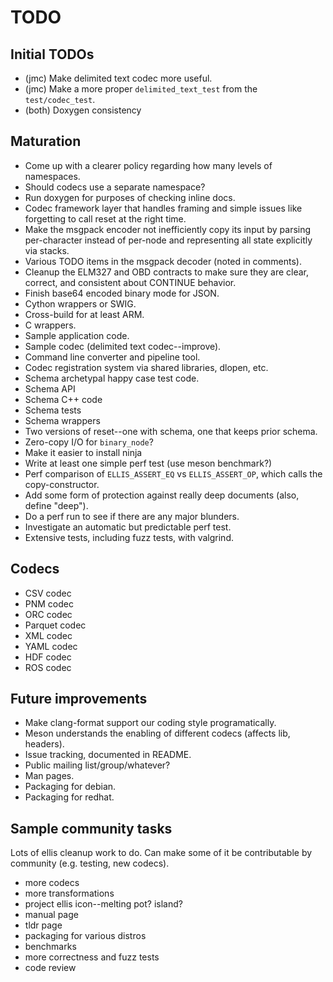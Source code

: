 # TODO

## Initial TODOs

* (jmc) Make delimited text codec more useful.
* (jmc) Make a more proper `delimited_text_test` from the `test/codec_test`.
* (both) Doxygen consistency

## Maturation

* Come up with a clearer policy regarding how many levels of namespaces.
* Should codecs use a separate namespace?
* Run doxygen for purposes of checking inline docs.
* Codec framework layer that handles framing and simple issues like forgetting
  to call reset at the right time.
* Make the msgpack encoder not inefficiently copy its input by parsing
  per-character instead of per-node and representing all state explicitly via
  stacks.
* Various TODO items in the msgpack decoder (noted in comments).
* Cleanup the ELM327 and OBD contracts to make sure they are clear, correct, and
  consistent about CONTINUE behavior.
* Finish base64 encoded binary mode for JSON.
* Cython wrappers or SWIG.
* Cross-build for at least ARM.
* C wrappers.
* Sample application code.
* Sample codec (delimited text codec--improve).
* Command line converter and pipeline tool.
* Codec registration system via shared libraries, dlopen, etc.
* Schema archetypal happy case test code.
* Schema API
* Schema C++ code
* Schema tests
* Schema wrappers
* Two versions of reset--one with schema, one that keeps prior schema.
* Zero-copy I/O for `binary_node`?
* Make it easier to install ninja
* Write at least one simple perf test (use meson benchmark?)
* Perf comparison of `ELLIS_ASSERT_EQ` vs `ELLIS_ASSERT_OP`, which calls the
  copy-constructor.
* Add some form of protection against really deep documents (also, define
  "deep").
* Do a perf run to see if there are any major blunders.
* Investigate an automatic but predictable perf test.
* Extensive tests, including fuzz tests, with valgrind.

## Codecs

* CSV codec
* PNM codec
* ORC codec
* Parquet codec
* XML codec
* YAML codec
* HDF codec
* ROS codec

## Future improvements

* Make clang-format support our coding style programatically.
* Meson understands the enabling of different codecs (affects lib, headers).
* Issue tracking, documented in README.
* Public mailing list/group/whatever?
* Man pages.
* Packaging for debian.
* Packaging for redhat.

## Sample community tasks

Lots of ellis cleanup work to do.  Can make some of it be contributable by
community (e.g. testing, new codecs).

* more codecs
* more transformations
* project ellis icon--melting pot? island?
* manual page
* tldr page
* packaging for various distros
* benchmarks
* more correctness and fuzz tests
* code review
